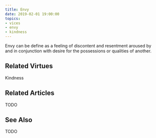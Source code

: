 ```yaml
---
title: Envy
date: 2019-02-01 19:00:00
topics: 
- vices
- envy
- kindness
---
```


Envy can be define as a feeling of discontent and resentment aroused by and in
conjunction with desire for the possessions or qualities of another.

## Related Virtues
Kindness

## Related Articles
TODO


## See Also
TODO
